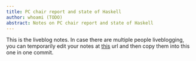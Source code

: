 ```yaml
---
title: PC chair report and state of Haskell
author: whoami (TODO)
abstract: Notes on PC chair report and state of Haskell
---
```


This is the liveblog notes.  In case there are multiple
people liveblogging, you can temporarily edit your notes
at [this](pc-chair-report-and-/template.md) url and then copy them into this one in one
commit.
